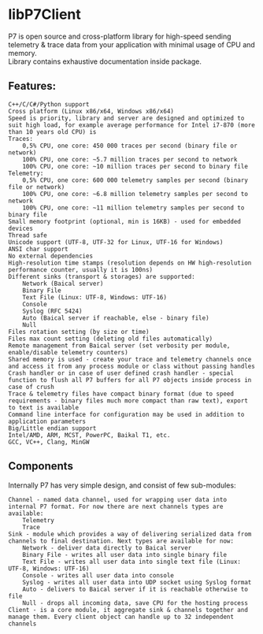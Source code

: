 # libP7Client
P7 is open source and cross-platform library for high-speed sending telemetry &amp; trace data from your application with minimal usage of CPU and memory.  
Library contains exhaustive documentation inside package.  

## Features:  
    C++/C/C#/Python support  
    Cross platform (Linux x86/x64, Windows x86/x64)  
    Speed is priority, library and server are designed and optimized to suit high load, for example average performance for Intel i7-870 (more than 10 years old CPU) is  
    Traces:  
        0,5% CPU, one core: 450 000 traces per second (binary file or network)  
        100% CPU, one core: ~5.7 million traces per second to network  
        100% CPU, one core: ~10 million traces per second to binary file  
    Telemetry:  
        0,5% CPU, one core: 600 000 telemetry samples per second (binary file or network)  
        100% CPU, one core: ~6.8 million telemetry samples per second to network  
        100% CPU, one core: ~11 million telemetry samples per second to binary file  
    Small memory footprint (optional, min is 16KB) - used for embedded devices  
    Thread safe  
    Unicode support (UTF-8, UTF-32 for Linux, UTF-16 for Windows)  
    ANSI char support  
    No external dependencies  
    High-resolution time stamps (resolution depends on HW high-resolution performance counter, usually it is 100ns)  
    Different sinks (transport & storages) are supported:  
        Network (Baical server)  
        Binary File  
        Text File (Linux: UTF-8, Windows: UTF-16)  
        Console  
        Syslog (RFC 5424)  
        Auto (Baical server if reachable, else - binary file)  
        Null  
    Files rotation setting (by size or time)  
    Files max count setting (deleting old files automatically)  
    Remote management from Baical server (set verbosity per module, enable/disable telemetry counters)  
    Shared memory is used - create your trace and telemetry channels once and access it from any process module or class without passing handles  
    Crash handler or in case of user defined crash handler - special function to flush all P7 buffers for all P7 objects inside process in case of crush  
    Trace & telemetry files have compact binary format (due to speed requirements - binary files much more compact than raw text), export to text is available  
    Command line interface for configuration may be used in addition to application parameters  
    Big/Little endian support  
    Intel/AMD, ARM, MCST, PowerPC, Baikal T1, etc.  
    GCC, VC++, Clang, MinGW  


## Components  

Internally P7 has very simple design, and consist of few sub-modules:  

    Channel - named data channel, used for wrapping user data into internal P7 format. For now there are next channels types are available:  
        Telemetry  
        Trace  
    Sink - module which provides a way of delivering serialized data from channels to final destination. Next types are available for now:  
        Network - deliver data directly to Baical server  
        Binary File - writes all user data into single binary file  
        Text File - writes all user data into single text file (Linux: UTF-8, Windows: UTF-16)  
        Console - writes all user data into console  
        Syslog - writes all user data into UDP socket using Syslog format  
        Auto - delivers to Baical server if it is reachable otherwise to file  
        Null - drops all incoming data, save CPU for the hosting process  
    Client - is a core module, it aggregate sink & channels together and manage them. Every client object can handle up to 32 independent channels  

